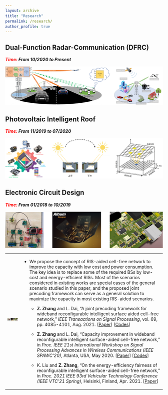 ```yaml
---
layout: archive
title: "Research"
permalink: /research/
author_profile: true
---
```


## Dual-Function Radar-Communication (DFRC)



<p><i><b><font color="red">Time:</font> </b></i> <i><b>From 10/2020 to Present</b></i></p>

![](/images/research/DFRC_2.png)


## Photovoltaic Intelligent Roof

<p><i><b><font color="red">Time:</font> </b></i> <i><b>From 11/2019 to 07/2020</b></i></p>


![](/images/research/JNJP.png)


## Electronic Circuit Design

<p><i><b><font color="red">Time:</font> </b></i> <i><b>From 01/2018 to 10/2019</b></i></p>


![](/images/research/addesign.png)


<table class="imgtable"><tr><td>
<img src="/images/research/addesign.png" alt="alt text" width="300px" />&nbsp;</td>
<td align="left"><ul>
<li><p>We propose the concept of RIS-aided cell-free network to improve the capacity with low cost and power consumption. The key idea is to replace some of the required BSs by low-cost
and energy-efficient RISs. Most of the scenarios considered in existing works are special cases of the general scenario studied in this paper, and the proposed joint precoding framework can serve as a general solution to maximize the capacity in most existing RIS-aided scenarios.</p>
<ul>
<li><p><b>Z. Zhang</b> and L. Dai, &ldquo;A joint precoding framework for wideband reconfigurable intelligent surface aided cell-free network,&rdquo; <i>IEEE Transactions on Signal Processing</i>, vol. 69, pp. 4085-4101, Aug. 2021. [<a href="pubs\Journal_paper\TSP.pdf">Paper</a>] [<a href="codes\TSP.zip">Codes</a>]</p>
</li>
<li><p><b>Z. Zhang</b> and L. Dai, &ldquo;Capacity improvement in wideband reconfigurable intelligent surface-aided cell-free network,&rdquo; in <i>Proc. IEEE 21st International Workshop on Signal Processing Advances in Wireless Communications (IEEE SPAWC&rsquo;20)</i>, Atlanta, USA, May 2020. [<a href="pubs\Conference_paper\SPAWC.pdf">Paper</a>] [<a href="codes\SPAWC.zip">Codes</a>]</p>
</li>
<li><p>K. Liu and <b>Z. Zhang</b>, &ldquo;On the energy-efficiency fairness of reconfigurable intelligent surface-aided cell-free network,&rdquo; in <i>Proc. 2021 IEEE 93rd Vehicular Technology Conference (IEEE VTC&rsquo;21 Spring)</i>, Helsinki, Finland, Apr. 2021. [<a href="pubs\Conference_paper\VTC_k.pdf">Paper</a>]</p>
</li>
</ul>
</li>
</ul>
</td></tr></table>